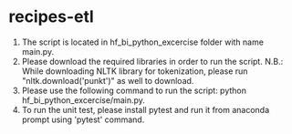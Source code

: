 # recipes-etl
1. The script is located in hf_bi_python_excercise folder with name main.py.
2. Please download the required libraries in order to run the script.
   N.B.: While downloading NLTK library for tokenization, please run "nltk.download('punkt')" as well to download.
4. Please use the following command to run the script: python hf_bi_python_excercise/main.py.
5. To run the unit test, please install pytest and run it from anaconda prompt using 'pytest' command.
